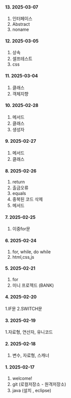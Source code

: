 #### 13. 2025-03-07
1. 인터페이스
2. Abstract
3. noname

#### 12. 2025-03-05
1. 상속
2. 셀프테스트
3. css

#### 11. 2025-03-04
1. 클래스
2. 객체지향

#### 10. 2025-02-28
1. 메서드
2. 클래스
3. 생성자

#### 9. 2025-02-27
1. 메서드
2. 클래스

#### 8. 2025-02-26
1. return
2. 출금오류
3. equals
4. 중복된 코드 삭제
5. 메서드

#### 7. 2025-02-25
1. 이중for문

#### 6. 2025-02-24
1. for, while, do while
2. html,css,js

#### 5. 2025-02-21
1. for
2. 미니 프로젝드 (BANK)

#### 4. 2025-02-20
1.IF문
2.SWITCH문

#### 3. 2025-02-19
1.자료형, 연산자, 유니코드

#### 2. 2025-02-18
1. 변수, 자료형, 스캐너

#### 1. 2025-02-17
1. welcome!
2. git (로컬저장소 - 원격저장소)
3. java (설치 , eclipse)
